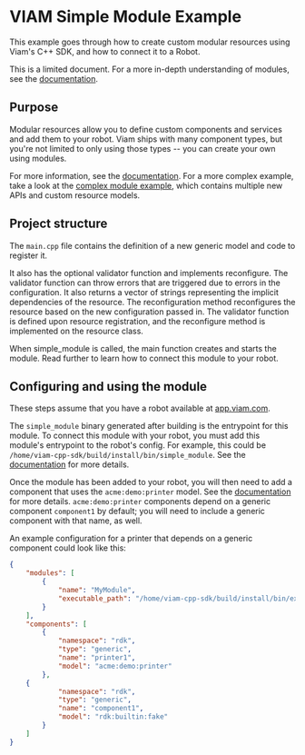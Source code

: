 # VIAM Simple Module Example
This example goes through how to create custom modular resources using Viam's C++ SDK, and how to connect it to a Robot.

This is a limited document. For a more in-depth understanding of modules, see the [documentation](https://docs.viam.com/program/extend/modular-resources/).

## Purpose
Modular resources allow you to define custom components and services and add them to your robot. Viam ships with many component types, but you're not limited to only using those types -- you can create your own using modules.

For more information, see the [documentation](https://docs.viam.com/program/extend/modular-resources/). For a more complex example, take a look at the [complex module example](https://github.com/viamrobotics/viam-cpp-sdk/tree/main/src/viam/examples/modules/complex), which contains multiple new APIs and custom resource models.

## Project structure
The `main.cpp` file contains the definition of a new generic model and code to register it.

It also has the optional validator function and implements reconfigure. The validator function can throw errors that are triggered due to errors in the configuration. It also returns a vector of strings representing the implicit dependencies of the resource. The reconfiguration method reconfigures the resource based on the new configuration passed in. The validator function is defined upon resource registration, and the reconfigure method is implemented on the resource class.

When simple_module is called, the main function creates and starts the module. Read further to learn how to connect this module to your robot.

## Configuring and using the module
These steps assume that you have a robot available at [app.viam.com](app.viam.com).

The `simple_module` binary generated after building is the entrypoint for this module. To connect this module with your robot, you must add this module's entrypoint to the robot's config. For example, this could be `/home/viam-cpp-sdk/build/install/bin/simple_module`. See the [documentation](https://docs.viam.com/program/extend/modular-resources/#use-a-modular-resource-with-your-robot) for more details.

Once the module has been added to your robot, you will then need to add a component that uses the `acme:demo:printer` model. See the [documentation](https://docs.viam.com/program/extend/modular-resources/#configure-a-component-instance-for-a-modular-resource) for more details. `acme:demo:printer` components depend on a generic component `component1` by default; you will need to include a generic component with that name, as well.

An example configuration for a printer that depends on a generic component could look like this:
```json
{
	"modules": [
		{
			"name": "MyModule",
			"executable_path": "/home/viam-cpp-sdk/build/install/bin/example_module"
		}
	],
	"components": [
		{
			"namespace": "rdk",
			"type": "generic",
			"name": "printer1",
			"model": "acme:demo:printer"
		},
    {
			"namespace": "rdk",
			"type": "generic",
			"name": "component1",
			"model": "rdk:builtin:fake"
		}
	]
}
```

